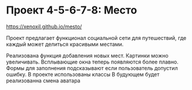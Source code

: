 # Проект 4-5-6-7-8: Место
https://xenoxil.github.io/mesto/


Проект предлагает функционал социальной сети для путешествий, где каждый может делиться красивыми местами.

 Реализована функция добавления новых мест. Картинки можно увеличивать. Всплывающие окна теперь появляются более плавно. Формы для заполнения подсказывают если пользователь допустил ошибку. В проекте использованы классы 
 В будующем будет реализованна смена аватара
